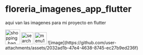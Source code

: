 # floreria_imagenes_app_flutter
aqui van las imagenes para mi proyecto en flutter

<img width="48" alt="shopping_bag" src="https://github.com/user-attachments/assets/fea2a6b1-62a5-4213-87d5-11f126e16856" />
<img width="39" alt="search" src="https://github.com/user-attachments/assets/96c99307-8420-468e-ab10-bfbbadfe4c14" />
<img width="39" alt="menu1" src="https://github.com/user-attachments/assets/58277d91-6e18-4901-a9b0-33fab4918202" />
![image](https://github.com/user-attachments/assets/2032ad1b-47e4-4638-8745-ec27b9ed236f)

